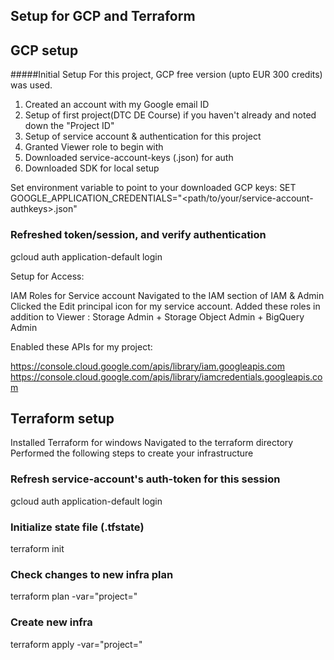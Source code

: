 ## Setup for GCP and Terraform


## GCP setup

#####Initial Setup
For this project, GCP free version (upto EUR 300 credits) was used.

1. Created an account with my Google email ID
2. Setup of first project(DTC DE Course) if you haven't already and noted down the "Project ID"
3. Setup of service account & authentication for this project
4. Granted Viewer role to begin with
5. Downloaded service-account-keys (.json) for auth
6. Downloaded SDK for local setup

Set environment variable to point to your downloaded GCP keys:
SET GOOGLE_APPLICATION_CREDENTIALS="<path/to/your/service-account-authkeys>.json"
### Refreshed token/session, and verify authentication
gcloud auth application-default login


Setup for Access:

IAM Roles for Service account
Navigated to the IAM section of IAM & Admin
Clicked the Edit principal icon for my service account.
Added these roles in addition to Viewer : Storage Admin + Storage Object Admin + BigQuery Admin


Enabled these APIs for my project:

https://console.cloud.google.com/apis/library/iam.googleapis.com
https://console.cloud.google.com/apis/library/iamcredentials.googleapis.com


## Terraform setup
Installed Terraform for windows
Navigated to the terraform directory
Performed the following steps to create your infrastructure

### Refresh service-account's auth-token for this session
gcloud auth application-default login

### Initialize state file (.tfstate)
terraform init

### Check changes to new infra plan
terraform plan -var="project=<your-gcp-project-id>"

### Create new infra
terraform apply -var="project=<your-gcp-project-id>"
   
